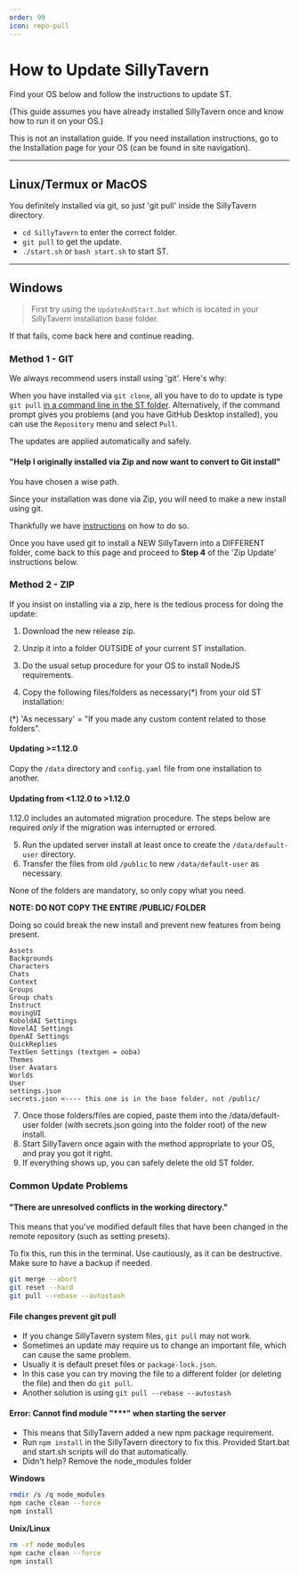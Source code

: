 ```yaml
---
order: 99
icon: repo-pull
---
```


# How to Update SillyTavern

Find your OS below and follow the instructions to update ST.

(This guide assumes you have already installed SillyTavern once and know how to run it on your OS.)

This is not an installation guide. If you need installation instructions, go to the Installation page for your OS (can be found in site navigation).

----

## Linux/Termux or MacOS

You definitely installed via git, so just 'git pull' inside the SillyTavern directory.

- `cd SillyTavern` to enter the correct folder.
- `git pull` to get the update.
- `./start.sh` or `bash start.sh` to start ST.

----

## Windows

>First try using the `UpdateAndStart.bat` which is located in your SillyTavern installation base folder.

If that fails, come back here and continue reading.

### Method 1 - GIT

We always recommend users install using 'git'. Here's why:

When you have installed via `git clone`, all you have to do to update is type `git pull` [in a command line in the ST folder](https://www.google.com/search?q=how+to+open+command+prompt+in+a+folder).
Alternatively, if the command prompt gives you problems (and you have GitHub Desktop installed), you can use the `Repository` menu and select `Pull`.

The updates are applied automatically and safely.

#### "Help I originally installed via Zip and now want to convert to Git install"

You have chosen a wise path.

Since your installation was done via Zip, you will need to make a new install using git.

Thankfully we have [instructions](https://docs.sillytavern.app/installation/windows/) on how to do so.

Once you have used git to install a NEW SillyTavern into a DIFFERENT folder, come back to this page and proceed to **Step 4** of the 'Zip Update' instructions below.

### Method 2 - ZIP

If you insist on installing via a zip, here is the tedious process for doing the update:

1. Download the new release zip.
2. Unzip it into a folder OUTSIDE of your current ST installation.
3. Do the usual setup procedure for your OS to install NodeJS requirements.

4. Copy the following files/folders as necessary(*) from your old ST installation:

(*) 'As necessary' = "If you made any custom content related to those folders".

#### Updating >=1.12.0

Copy the `/data` directory and `config.yaml` file from one installation to another.

#### Updating from <1.12.0 to >1.12.0

1.12.0 includes an automated migration procedure. The steps below are required *only* if the migration was interrupted or errored.

5. Run the updated server install at least once to create the `/data/default-user` directory.
6. Transfer the files from old `/public` to new `/data/default-user` as necessary.

None of the folders are mandatory, so only copy what you need.

**NOTE: DO NOT COPY THE ENTIRE /PUBLIC/ FOLDER**

Doing so could break the new install and prevent new features from being present.

```plaintext
Assets
Backgrounds
Characters
Chats
Context
Groups
Group chats
Instruct
movingUI
KoboldAI Settings
NovelAI Settings
OpenAI Settings
QuickReplies
TextGen Settings (textgen = ooba)
Themes
User Avatars
Worlds
User
settings.json
secrets.json <---- this one is in the base folder, not /public/
```

7. Once those folders/files are copied, paste them into the /data/default-user folder (with secrets.json going into the folder root) of the new install.
8. Start SillyTavern once again with the method appropriate to your OS, and pray you got it right.
9. If everything shows up, you can safely delete the old ST folder.

### Common Update Problems

#### "There are unresolved conflicts in the working directory."

This means that you've modified default files that have been changed in the remote repository (such as setting presets).

To fix this, run this in the terminal. Use cautiously, as it can be destructive. Make sure to have a backup if needed.

```bash
git merge --abort
git reset --hard
git pull --rebase --autostash
```

#### File changes prevent git pull

- If you change SillyTavern system files, `git pull` may not work.
- Sometimes an update may require us to change an important file, which can cause the same problem.
- Usually it is default preset files or `package-lock.json`.
- In this case you can try moving the file to a different folder (or deleting the file) and then do `git pull`.
- Another solution is using `git pull --rebase --autostash`

#### Error: Cannot find module "***" when starting the server

- This means that SillyTavern added a new npm package requirement.
- Run `npm install` in the SillyTavern directory to fix this. Provided Start.bat and start.sh scripts will do that automatically.
- Didn't help? Remove the node_modules folder

**Windows**

```bash
rmdir /s /q node_modules
npm cache clean --force
npm install
```

**Unix/Linux**

```bash
rm -rf node_modules
npm cache clean --force
npm install
```
